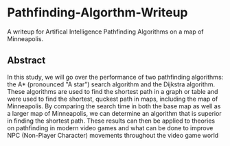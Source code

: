 # Pathfinding-Algorthm-Writeup
A writeup for Artifical Intelligence Pathfinding Algorithms on a map of Minneapolis.

## Abstract

In this study, we will go over the performance of two pathfinding algorithms: the A* (pronounced
"A star") search algorithm and the Dijkstra algorithm. These algorithms are used to
find the shortest path in a graph or table and were used to find the shortest, quckest path in
maps, including the map of Minneapolis. By comparing the search time in both the base map as
well as a larger map of Minneapolis, we can determine an algorithm that is superior in finding
the shortest path. These results can then be applied to theories on pathfinding in modern video
games and what can be done to improve NPC (Non-Player Character) movements throughout
the video game world

